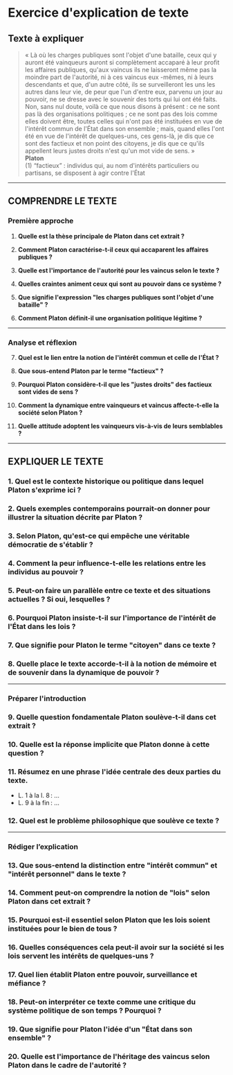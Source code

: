 # Exercice d'explication de texte

## Texte à expliquer
> « Là où les charges publiques sont l'objet d'une bataille, ceux qui y auront été vainqueurs auront si complètement accaparé à leur profit les affaires publiques, qu'aux vaincus ils ne laisseront même pas la moindre part de l'autorité, ni à ces vaincus eux -mêmes, ni à leurs descendants et que, d'un autre côté, ils se surveilleront les uns les autres dans leur vie, de peur que l'un d'entre eux, parvenu un jour au pouvoir, ne se dresse avec le souvenir des torts qui lui ont été faits. Non, sans nul doute, voilà ce que nous disons à présent : ce ne sont pas là des organisations politiques ; ce ne sont pas des lois comme elles doivent être, toutes celles qui n'ont pas été instituées en vue de l'intérêt commun de l'État dans son ensemble ; mais, quand elles l'ont été en vue de l'intérêt de quelques-uns, ces gens-là, je dis que ce sont des factieux et non point des citoyens, je dis que ce qu'ils appellent leurs justes droits n'est qu'un mot vide de sens. »  
> **Platon**  
> (1) “factieux” : individus qui, au nom d'intérêts particuliers ou partisans, se disposent à agir contre l'État

---

## COMPRENDRE LE TEXTE

### Première approche

1. **Quelle est la thèse principale de Platon dans cet extrait ?**

2. **Comment Platon caractérise-t-il ceux qui accaparent les affaires publiques ?**

3. **Quelle est l'importance de l'autorité pour les vaincus selon le texte ?**

4. **Quelles craintes animent ceux qui sont au pouvoir dans ce système ?**

5. **Que signifie l'expression "les charges publiques sont l'objet d'une bataille" ?**

6. **Comment Platon définit-il une organisation politique légitime ?**

---

### Analyse et réflexion

7. **Quel est le lien entre la notion de l'intérêt commun et celle de l'État ?**

8. **Que sous-entend Platon par le terme "factieux" ?**

9. **Pourquoi Platon considère-t-il que les "justes droits" des factieux sont vides de sens ?**

10. **Comment la dynamique entre vainqueurs et vaincus affecte-t-elle la société selon Platon ?**

11. **Quelle attitude adoptent les vainqueurs vis-à-vis de leurs semblables ?**

---

## EXPLIQUER LE TEXTE

### 1. Quel est le contexte historique ou politique dans lequel Platon s'exprime ici ?

### 2. Quels exemples contemporains pourrait-on donner pour illustrer la situation décrite par Platon ?

### 3. Selon Platon, qu'est-ce qui empêche une véritable démocratie de s'établir ?

### 4. Comment la peur influence-t-elle les relations entre les individus au pouvoir ?

### 5. Peut-on faire un parallèle entre ce texte et des situations actuelles ? Si oui, lesquelles ?

### 6. Pourquoi Platon insiste-t-il sur l'importance de l'intérêt de l'État dans les lois ?

### 7. Que signifie pour Platon le terme "citoyen" dans ce texte ?

### 8. Quelle place le texte accorde-t-il à la notion de mémoire et de souvenir dans la dynamique de pouvoir ?

---

### Préparer l'introduction

### 9. Quelle question fondamentale Platon soulève-t-il dans cet extrait ?

### 10. Quelle est la réponse implicite que Platon donne à cette question ?

### 11. Résumez en une phrase l'idée centrale des deux parties du texte.
- L. 1 à la l. 8 : …
- L. 9 à la fin : …

### 12. Quel est le problème philosophique que soulève ce texte ?

---

### Rédiger l’explication

### 13. Que sous-entend la distinction entre "intérêt commun" et "intérêt personnel" dans le texte ?

### 14. Comment peut-on comprendre la notion de "lois" selon Platon dans cet extrait ?

### 15. Pourquoi est-il essentiel selon Platon que les lois soient instituées pour le bien de tous ?

### 16. Quelles conséquences cela peut-il avoir sur la société si les lois servent les intérêts de quelques-uns ?

### 17. Quel lien établit Platon entre pouvoir, surveillance et méfiance ?

### 18. Peut-on interpréter ce texte comme une critique du système politique de son temps ? Pourquoi ?

### 19. Que signifie pour Platon l'idée d'un "État dans son ensemble" ?

### 20. Quelle est l'importance de l'héritage des vaincus selon Platon dans le cadre de l'autorité ?